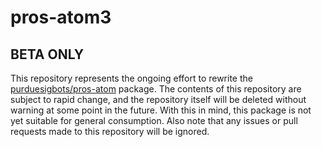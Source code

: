 # pros-atom3

## BETA ONLY

This repository represents the ongoing effort to rewrite the [purduesigbots/pros-atom](https://github.com/purduesigbots/pros-atom) package. The contents of this repository are subject to rapid change, and the repository itself will be deleted without warning at some point in the future. With this in mind, this package is not yet suitable for general consumption. Also note that any issues or pull requests made to this repository will be ignored.
